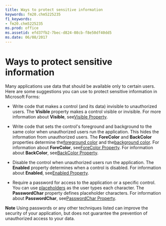 ```yaml
---
title: Ways to protect sensitive information
keywords: fm20.chm5225235
f1_keywords:
- fm20.chm5225235
ms.prod: office
ms.assetid: efd37fb2-7bec-d824-08cb-f8e50df40dd5
ms.date: 06/08/2017
---
```



# Ways to protect sensitive information

Many applications use data that should be available only to certain users. Here are some suggestions you can use to protect sensitive information in Microsoft Forms:



- Write code that makes a control (and its data) invisible to unauthorized users. The **Visible** property makes a control visible or invisible. For more information about **Visible**, see[Visible Property](visible-property-microsoft-forms.md).
    
- Write code that sets the control's foreground and background to the same color when unauthorized users run the application. This hides the information from unauthorized users. The **ForeColor** and **BackColor** properties determine the[foreground color](glossary-vba.md) and the[background color](glossary-vba.md). For information about **ForeColor**, see[ForeColor Property](forecolor-property-microsoft-forms.md). For information about **BackColor**, see[BackColor Property](backcolor-property-microsoft-forms.md).
    
- Disable the control when unauthorized users run the application. The **Enabled** property determines when a control is disabled. For information about **Enabled**, see[Enabled Property](enabled-property-microsoft-forms.md).
    
- Require a password for access to the application or a specific control. You can use [placeholders](glossary-vba.md) as the user types each character. The **PasswordChar** property defines placeholder characters. For information about **PasswordChar**, see[PasswordChar Property](passwordchar-property.md).
    


 **Note**  Using passwords or any other techniques listed can improve the security of your application, but does not guarantee the prevention of unauthorized access to your data.


